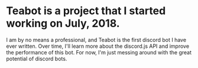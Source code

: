 # Teabot is a project that I started working on July, 2018.

I am by no means a professional, and Teabot is the first discord bot I have ever written. Over time, I'll learn more about the discord.js API and improve the performance of this bot. For now, I'm just messing around with the great potential of discord bots.
